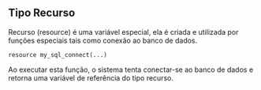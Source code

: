## Tipo Recurso

Recurso (resource) é uma variável especial, ela é criada e utilizada por funções especiais tais como conexão ao banco de dados.

```
resource my_sql_connect(...)
```

Ao executar esta função, o sistema tenta conectar-se ao banco de dados e retorna uma variável de referência do tipo recurso.